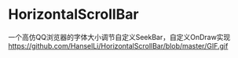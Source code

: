 # HorizontalScrollBar
一个高仿QQ浏览器的字体大小调节自定义SeekBar，自定义OnDraw实现
https://github.com/HanselLi/HorizontalScrollBar/blob/master/GIF.gif
